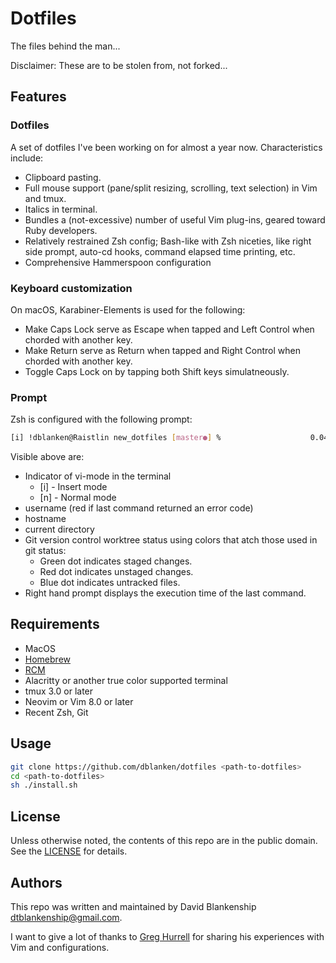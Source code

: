 # Dotfiles

The files behind the man...

Disclaimer: These are to be stolen from, not forked...

## Features
### Dotfiles
A set of dotfiles I've been working on for almost a year now.  Characteristics include:

- Clipboard pasting.
- Full mouse support (pane/split resizing, scrolling, text selection) in Vim and tmux.
- Italics in terminal.
- Bundles a (not-excessive) number of useful Vim plug-ins, geared toward Ruby developers.
- Relatively restrained Zsh config; Bash-like with Zsh niceties, like right side prompt, auto-cd hooks, command elapsed time printing, etc.
- Comprehensive Hammerspoon configuration

### Keyboard customization
On macOS, Karabiner-Elements is used for the following:
- Make Caps Lock serve as Escape when tapped and Left Control when chorded with another key.
- Make Return serve as Return when tapped and Right Control when chorded with another key.
- Toggle Caps Lock on by tapping both Shift keys simulatneously.

### Prompt
Zsh is configured with the following prompt:

```sh
[i] !dblanken@Raistlin new_dotfiles [master●] %                    0.04s
```

Visible above are:

- Indicator of vi-mode in the terminal
  - [i] - Insert mode
  - [n] - Normal mode
- username (red if last command returned an error code)
- hostname
- current directory
- Git version control worktree status using colors that atch those used in git status:
  - Green dot indicates staged changes.
  - Red dot indicates unstaged changes.
  - Blue dot indicates untracked files.
- Right hand prompt displays the execution time of the last command.

## Requirements

- MacOS
- [Homebrew](https://brew.sh)
- [RCM](https://github.com/thoughtbot/rcm)
- Alacritty or another true color supported terminal
- tmux 3.0 or later
- Neovim or Vim 8.0 or later
- Recent Zsh, Git

## Usage

```sh
git clone https://github.com/dblanken/dotfiles <path-to-dotfiles>
cd <path-to-dotfiles>
sh ./install.sh
```

## License
Unless otherwise noted, the contents of this repo are in the public domain.  See the [LICENSE](https://github.com/dblanken/dotfiles/blob/master/LICENSE.md) for details.

## Authors
This repo was written and maintained by David Blankenship <dtblankenship@gmail.com>.

I want to give a lot of thanks to [Greg Hurrell](https://www.youtube.com/c/GregHurrell) for sharing his experiences with Vim and configurations.
